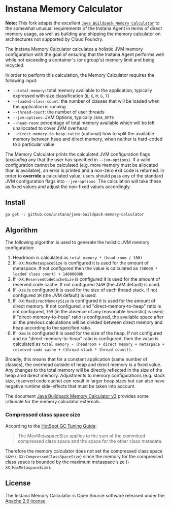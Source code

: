 # Instana Memory Calculator

**Note:** This fork adapts the excellent [`Java Buildpack Memory Calculator`](https://github.com/cloudfoundry/java-buildpack-memory-calculator) to the somewhat unusual requirements of the Instana Agent in terms of direct memory usage, as well as building and shipping the memory calculator on architectures not supported by Cloud Foundry.

The Instana Memory Calculator calculates a holistic JVM memory configuration with the goal of ensuring that the Instana Agent performs well while not exceeding a container's (or cgroup's) memory limit and being recycled.

In order to perform this calculation, the Memory Calculator requires the following input:

* `--total-memory`: total memory available to the application, typically expressed with size classification (`B`, `K`, `M`, `G`, `T`)
* `--loaded-class-count`: the number of classes that will be loaded when the application is running
* `--thread-count`: the number of user threads
* `--jvm-options`: JVM Options, typically `JAVA_OPTS`
* `--head-room`: percentage of total memory available which will be left unallocated to cover JVM overhead
* `--direct-memory-to-heap-ratio`: (optional) how to split the available memory between heap and direct memory, when neither is hard-coded to a particular value

The Memory Calculator prints the calculated JVM configuration flags (_excluding_ any that the user has specified in `--jvm-options`).  If a valid configuration cannot be calculated (e.g. more memory must be allocated than is available), an error is printed and a non-zero exit code is returned.  In order to **override** a calculated value, users should pass any of the standard JVM configuration flags into `--jvm-options`.  The calculation will take these as fixed values and adjust the non-fixed values accordingly.

## Install  

```sh
go get -v github.com/instana/java-buildpack-memory-calculator
```

## Algorithm

The following algorithm is used to generate the holistic JVM memory configuration:

1. Headroom is calculated as `total memory * (head room / 100)`
1. If `-XX:MaxMetaspaceSize` is configured it is used for the amount of metaspace.  If not configured then the value is calculated as `(5800B * loaded class count) + 14000000b`.
1. If `-XX:ReservedCodeCacheSize` is configured it is used for the amount of reserved code cache.  If not configured `240M` (the JVM default) is used.
1. If `-Xss` is configured it is used for the size of each thread stack.  If not configured `1M` (the JVM default) is used.
1. If `-XX:MaxDirectMemorySize` is configured it is used for the amount of direct memory.  If not configured, and "direct-memory-to-heap" ratio is not configured, `10M` (in the absence of any reasonable heuristic) is used; if "direct-memory-to-heap" ratio is configured, the available space after all the previous calculations will be divided between direct memory and heap according to the specified ratio.
1. If `-Xmx` is configured it is used for the size of the heap.  If not configured and no "direct-memory-to-heap" ratio is configured, then the value is calculated as `total memory - (headroom + direct memory + metaspace + reserved code cache + (thread stack * thread count))`.

Broadly, this means that for a constant application (same number of classes), the overhead outside of heap and direct memory is a fixed value.  Any changes to the total memory will be directly reflected in the size of the heap amd direct memory.  Adjustments to memory configurations (e.g. stack size, reserved code cache) _can_ result in larger heap sizes but can also have negative runtime side-effects that must be taken into account.

The document [Java Buildpack Memory Calculator v3][v3] provides some rationale for the memory calculator externals.

[v3]: https://docs.google.com/document/d/1vlXBiwRIjwiVcbvUGYMrxx2Aw1RVAtxq3iuZ3UK2vXA/edit?usp=sharing

### Compressed class space size

According to the [HotSpot GC Tuning Guide][h]:

> The MaxMetaspaceSize applies to the sum of the committed compressed class space and the space for the other class metadata.

Therefore the memory calculator does not set the compressed class space size (`-XX:CompressedClassSpaceSize`) since the memory for the compressed class space is bounded by the maximum metaspace size (`-XX:MaxMetaspaceSize`).

[h]: https://docs.oracle.com/javase/8/docs/technotes/guides/vm/gctuning/considerations.html

## License

The Instana Memory Calculator is Open Source software released under the [Apache 2.0 license][a].

[a]: http://www.apache.org/licenses/LICENSE-2.0.html
